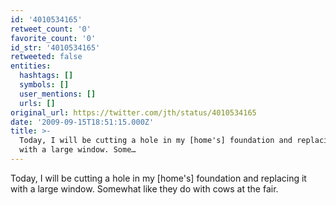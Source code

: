 ```yaml
---
id: '4010534165'
retweet_count: '0'
favorite_count: '0'
id_str: '4010534165'
retweeted: false
entities:
  hashtags: []
  symbols: []
  user_mentions: []
  urls: []
original_url: https://twitter.com/jth/status/4010534165
date: '2009-09-15T18:51:15.000Z'
title: >-
  Today, I will be cutting a hole in my [home's] foundation and replacing it
  with a large window. Some…
---
```


Today, I will be cutting a hole in my [home's] foundation and replacing it with a large window. Somewhat like they do with cows at the fair.